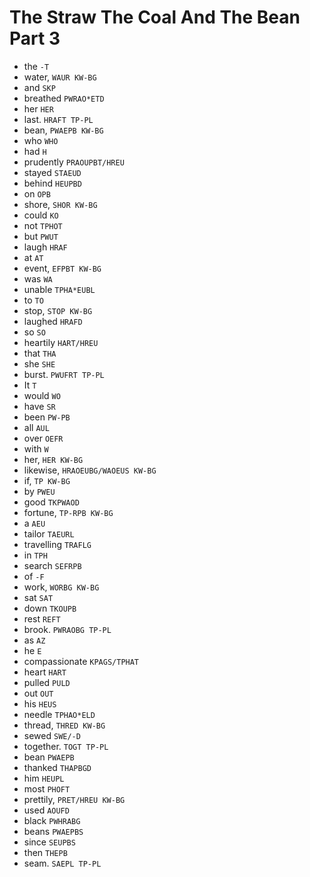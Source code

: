 # The Straw The Coal And The Bean Part 3

* the `-T`
* water, `WAUR KW-BG`
* and `SKP`
* breathed `PWRAO*ETD`
* her `HER`
* last. `HRAFT TP-PL`
* bean, `PWAEPB KW-BG`
* who `WHO`
* had `H`
* prudently `PRAOUPBT/HREU`
* stayed `STAEUD`
* behind `HEUPBD`
* on `OPB`
* shore, `SHOR KW-BG`
* could `KO`
* not `TPHOT`
* but `PWUT`
* laugh `HRAF`
* at `AT`
* event, `EFPBT KW-BG`
* was `WA`
* unable `TPHA*EUBL`
* to `TO`
* stop, `STOP KW-BG`
* laughed `HRAFD`
* so `SO`
* heartily `HART/HREU`
* that `THA`
* she `SHE`
* burst. `PWUFRT TP-PL`
* It `T`
* would `WO`
* have `SR`
* been `PW-PB`
* all `AUL`
* over `OEFR`
* with `W`
* her, `HER KW-BG`
* likewise, `HRAOEUBG/WAOEUS KW-BG`
* if, `TP KW-BG`
* by `PWEU`
* good `TKPWAOD`
* fortune, `TP-RPB KW-BG`
* a `AEU`
* tailor `TAEURL`
* travelling `TRAFLG`
* in `TPH`
* search `SEFRPB`
* of `-F`
* work, `WORBG KW-BG`
* sat `SAT`
* down `TKOUPB`
* rest `REFT`
* brook. `PWRAOBG TP-PL`
* as `AZ`
* he `E`
* compassionate `KPAGS/TPHAT`
* heart `HART`
* pulled `PULD`
* out `OUT`
* his `HEUS`
* needle `TPHAO*ELD`
* thread, `THRED KW-BG`
* sewed `SWE/-D`
* together. `TOGT TP-PL`
* bean `PWAEPB`
* thanked `THAPBGD`
* him `HEUPL`
* most `PHOFT`
* prettily, `PRET/HREU KW-BG`
* used `AOUFD`
* black `PWHRABG`
* beans `PWAEPBS`
* since `SEUPBS`
* then `THEPB`
* seam. `SAEPL TP-PL`
